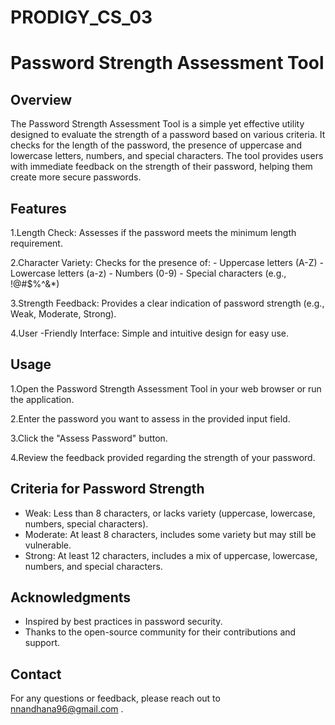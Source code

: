 # PRODIGY_CS_03

# Password Strength Assessment Tool

## Overview

The Password Strength Assessment Tool is a simple yet effective utility designed to evaluate the strength of a password based on various criteria. It checks for the length of the password, the presence of uppercase and lowercase letters, numbers, and special characters. The tool provides users with immediate feedback on the strength of their password, helping them create more secure passwords.

## Features

  1.Length Check: Assesses if the password meets the minimum length requirement.
  
  2.Character Variety: Checks for the presence of:
                        - Uppercase letters (A-Z)
                        - Lowercase letters (a-z)
                        - Numbers (0-9)
                        - Special characters (e.g., !@#$%^&*)
                        
  3.Strength Feedback: Provides a clear indication of password strength (e.g., Weak, Moderate, Strong).
  
  4.User -Friendly Interface: Simple and intuitive design for easy use.

  ## Usage

   1.Open the Password Strength Assessment Tool in your web browser or run the application.
   
   2.Enter the password you want to assess in the provided input field.
   
   3.Click the "Assess Password" button.
   
   4.Review the feedback provided regarding the strength of your password.
   
## Criteria for Password Strength

   - Weak: Less than 8 characters, or lacks variety (uppercase, lowercase, numbers, special characters).
   - Moderate: At least 8 characters, includes some variety but may still be vulnerable.
   - Strong: At least 12 characters, includes a mix of uppercase, lowercase, numbers, and special characters.

## Acknowledgments

   - Inspired by best practices in password security.
   - Thanks to the open-source community for their contributions and support.
## Contact

For any questions or feedback, please reach out to nnandhana96@gmail.com .
